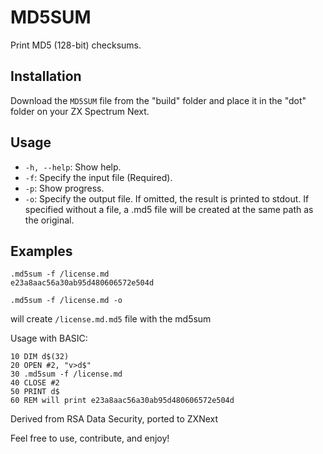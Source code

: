 # MD5SUM

Print MD5 (128-bit) checksums.

## Installation

Download the `MD5SUM` file from the "build" folder and place it in the "dot" folder on your ZX Spectrum Next.

## Usage

- `-h, --help`: Show help.
- `-f`: Specify the input file (Required).
- `-p`: Show progress.
- `-o`: Specify the output file. If omitted, the result is printed to stdout. If specified without a file, a .md5 file will be created at the same path as the original.

## Examples

```
.md5sum -f /license.md
e23a8aac56a30ab95d480606572e504d
```

```
.md5sum -f /license.md -o
```
will create `/license.md.md5` file with the md5sum

Usage with BASIC:
```basic
10 DIM d$(32)
20 OPEN #2, "v>d$"
30 .md5sum -f /license.md
40 CLOSE #2
50 PRINT d$
60 REM will print e23a8aac56a30ab95d480606572e504d
```

Derived from RSA Data Security, ported to ZXNext

Feel free to use, contribute, and enjoy!